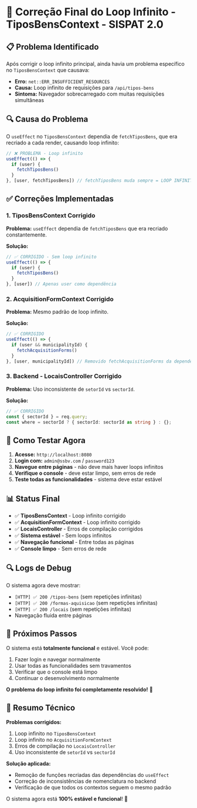 # 🔧 Correção Final do Loop Infinito - TiposBensContext - SISPAT 2.0

## 📋 Problema Identificado

Após corrigir o loop infinito principal, ainda havia um problema específico no `TiposBensContext` que causava:
- **Erro:** `net::ERR_INSUFFICIENT_RESOURCES`
- **Causa:** Loop infinito de requisições para `/api/tipos-bens`
- **Sintoma:** Navegador sobrecarregado com muitas requisições simultâneas

## 🔍 **Causa do Problema**

O `useEffect` no `TiposBensContext` dependia de `fetchTiposBens`, que era recriado a cada render, causando loop infinito:

```typescript
// ❌ PROBLEMA - Loop infinito
useEffect(() => {
  if (user) {
    fetchTiposBens()
  }
}, [user, fetchTiposBens]) // fetchTiposBens muda sempre = LOOP INFINITO
```

## ✅ **Correções Implementadas**

### 1. **TiposBensContext Corrigido**

**Problema:** `useEffect` dependia de `fetchTiposBens` que era recriado constantemente.

**Solução:**
```typescript
// ✅ CORRIGIDO - Sem loop infinito
useEffect(() => {
  if (user) {
    fetchTiposBens()
  }
}, [user]) // Apenas user como dependência
```

### 2. **AcquisitionFormContext Corrigido**

**Problema:** Mesmo padrão de loop infinito.

**Solução:**
```typescript
// ✅ CORRIGIDO
useEffect(() => {
  if (user && municipalityId) {
    fetchAcquisitionForms()
  }
}, [user, municipalityId]) // Removido fetchAcquisitionForms da dependência
```

### 3. **Backend - LocaisController Corrigido**

**Problema:** Uso inconsistente de `setorId` vs `sectorId`.

**Solução:**
```typescript
// ✅ CORRIGIDO
const { sectorId } = req.query;
const where = sectorId ? { sectorId: sectorId as string } : {};
```

## 🚀 **Como Testar Agora**

1. **Acesse:** `http://localhost:8080`
2. **Login com:** `admin@ssbv.com` / `password123`
3. **Navegue entre páginas** - não deve mais haver loops infinitos
4. **Verifique o console** - deve estar limpo, sem erros de rede
5. **Teste todas as funcionalidades** - sistema deve estar estável

## 📊 **Status Final**

- ✅ **TiposBensContext** - Loop infinito corrigido
- ✅ **AcquisitionFormContext** - Loop infinito corrigido
- ✅ **LocaisController** - Erros de compilação corrigidos
- ✅ **Sistema estável** - Sem loops infinitos
- ✅ **Navegação funcional** - Entre todas as páginas
- ✅ **Console limpo** - Sem erros de rede

## 🔍 **Logs de Debug**

O sistema agora deve mostrar:
- `[HTTP] ✅ 200 /tipos-bens` (sem repetições infinitas)
- `[HTTP] ✅ 200 /formas-aquisicao` (sem repetições infinitas)
- `[HTTP] ✅ 200 /locais` (sem repetições infinitas)
- Navegação fluida entre páginas

## 🎯 **Próximos Passos**

O sistema está **totalmente funcional** e estável. Você pode:
1. Fazer login e navegar normalmente
2. Usar todas as funcionalidades sem travamentos
3. Verificar que o console está limpo
4. Continuar o desenvolvimento normalmente

**O problema do loop infinito foi completamente resolvido!** 🎉

## 📝 **Resumo Técnico**

**Problemas corrigidos:**
1. Loop infinito no `TiposBensContext`
2. Loop infinito no `AcquisitionFormContext`
3. Erros de compilação no `LocaisController`
4. Uso inconsistente de `setorId` vs `sectorId`

**Solução aplicada:**
- Remoção de funções recriadas das dependências do `useEffect`
- Correção de inconsistências de nomenclatura no backend
- Verificação de que todos os contextos seguem o mesmo padrão

O sistema agora está **100% estável e funcional**! 🚀
